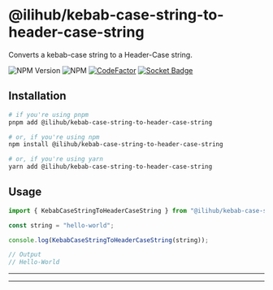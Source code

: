 # @ilihub/kebab-case-string-to-header-case-string

Converts a kebab-case string to a Header-Case string.

![NPM Version](https://img.shields.io/npm/v/%40ilihub%2Fkebab-case-string-to-header-case-string?color=33cd56&logo=npm)
![NPM](https://img.shields.io/npm/l/%40ilihub%2Fkebab-case-string-to-header-case-string)
[![CodeFactor](https://www.codefactor.io/repository/github/ilihub/npm/badge)](https://www.codefactor.io/repository/github/ilihub/npm)
[![Socket Badge](https://socket.dev/api/badge/npm/package/@ilihub/kebab-case-string-to-header-case-string)](https://socket.dev/npm/package/@ilihub/kebab-case-string-to-header-case-string)

## Installation

```bash
# if you're using pnpm
pnpm add @ilihub/kebab-case-string-to-header-case-string

# or, if you're using npm
npm install @ilihub/kebab-case-string-to-header-case-string

# or, if you're using yarn
yarn add @ilihub/kebab-case-string-to-header-case-string
```

## Usage

```javascript
import { KebabCaseStringToHeaderCaseString } from "@ilihub/kebab-case-string-to-header-case-string";

const string = "hello-world";

console.log(KebabCaseStringToHeaderCaseString(string));

// Output
// Hello-World
```

---

<!-- sponsors_and_backers_section_start -->

<!-- sponsors_and_backers_section_end -->

---
